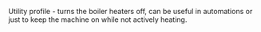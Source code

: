 Utility profile - turns the boiler heaters off, can be useful in automations or just to keep the machine on while not actively heating.
